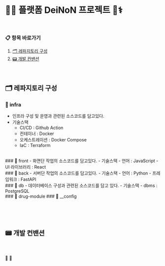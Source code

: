 

# 🤖🧠 플랫폼 DeiNoN 프로젝트 🧬⚕️
<br>

### 📋 항목 바로가기
1. [🗂 레파지토리 구성](#-레파지토리-구성)
2. [📟 개발 컨밴션](#-개발-컨밴션)
<br><br><br>



## 🗂 레파지토리 구성
### 🔸 infra
- 인프라 구성 및 운영과 관련된 소스코드를 담고있다.
- 기술스택
    - CI/CD : Github Action 
    - 컨테이너 : Docker
    - 오케스트레이션 : Docker Compose
    - IaC : Terraform
<br>
### 🔸 front
- 화면단 작업의 소스코드를 담고있다.
- 기술스택
    - 언어 : JavaScript
    - UI 라이브러리 : React
<br>
### 🔸 back 
- 서버단 작업의 소스코드를 담고있다.
- 기술스택 
    - 언어 : Python
    - 프레임워크 : FastAPI
<br>
### 🔸 db
- 데이터베이스 구성과 관련된 소스코드를 담고 있다.
- 기술스택
  - dbms : PostgreSQL
<br>
### 🔸 drug-module
### 🔸 __config

<br><br><br>
## 📟 개발 컨밴션

<br>

<br>
💊
📝